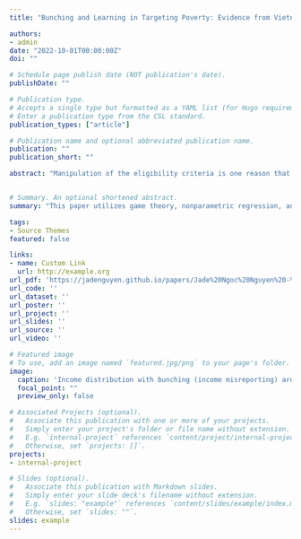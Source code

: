 ```yaml
---
title: "Bunching and Learning in Targeting Poverty: Evidence from Vietnam"

authors:
- admin
date: "2022-10-01T00:00:00Z"
doi: ""

# Schedule page publish date (NOT publication's date).
publishDate: ""

# Publication type.
# Accepts a single type but formatted as a YAML list (for Hugo requirements).
# Enter a publication type from the CSL standard.
publication_types: ["article"]

# Publication name and optional abbreviated publication name.
publication: ""
publication_short: ""

abstract: "Manipulation of the eligibility criteria is one reason that could increase the number of non-poor participants in anti-poverty programs in developing countries. Despite ample evidence that households manipulate these criteria, little is known about how such behaviors evolve over time in a long-term program. Using data from Vietnam, I find that, early on in each phase of its National Anti-Poverty Program, about 1-2% of the population (or 8-18% relative to the program size) bunch at the official income cutoff in order to appear eligible. However, this fraction falls by 60-100% towards the end of the phase, only to increase yet again when a new phase starts with a new income cutoff. To explain this temporal pattern of bunching, I develop a model in which over time the program staff learn to rely on housing conditions, a less-manipulable criteria, to select households. This refined information, in turns, discourages households from manipulating their income. I find that an increase of 0.5 standard deviation in the housing quality index further reduces the chance of being accepted to the program by 25.11% after two years. Meanwhile, other criteria, including reported income and asset holdings, do not contribute any additional predictive power to the program status over the same period. Without this learning process, the program would have misallocated about 1.7%, or equivalently 32.3-36.4 million USD (PPP), of its budget to non-poor households during the first phase of the program."


# Summary. An optional shortened abstract.
summary: "This paper utilizes game theory, nonparametric regression, and panel Data to detect income misreporting and uncover a novel mechanism that improves the screening process of welfare programs in developing country contexts."

tags:
- Source Themes
featured: false

links:
- name: Custom Link
  url: http://example.org
url_pdf: 'https://jadenguyen.github.io/papers/Jade%20Ngoc%20Nguyen%20-%20Job%20Market%20Paper-09022023.pdf'
url_code: ''
url_dataset: ''
url_poster: ''
url_project: ''
url_slides: ''
url_source: ''
url_video: ''

# Featured image
# To use, add an image named `featured.jpg/png` to your page's folder. 
image:
  caption: 'Income distribution with bunching (income misreporting) around the cutoff for welfare program'
  focal_point: ""
  preview_only: false

# Associated Projects (optional).
#   Associate this publication with one or more of your projects.
#   Simply enter your project's folder or file name without extension.
#   E.g. `internal-project` references `content/project/internal-project/index.md`.
#   Otherwise, set `projects: []`.
projects:
- internal-project

# Slides (optional).
#   Associate this publication with Markdown slides.
#   Simply enter your slide deck's filename without extension.
#   E.g. `slides: "example"` references `content/slides/example/index.md`.
#   Otherwise, set `slides: ""`.
slides: example
---
```


<!-- {{% callout note %}}
Create your slides in Markdown - click the *Slides* button to check out the example.
{{% /callout %}}

Add the publication's **full text** or **supplementary notes** here. You can use rich formatting such as including [code, math, and images](https://docs.hugoblox.com/content/writing-markdown-latex/). -->
